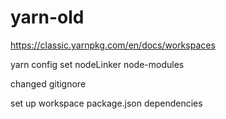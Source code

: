 # yarn-old

https://classic.yarnpkg.com/en/docs/workspaces

yarn config set nodeLinker node-modules

changed gitignore

set up workspace package.json dependencies
